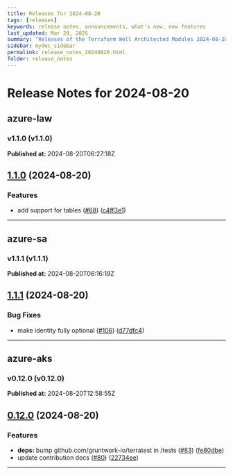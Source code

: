 ```yaml
---
title: Releases for 2024-08-20
tags: [releases]
keywords: release notes, announcements, what's new, new features
last_updated: Mar 20, 2025
summary: "Releases of the Terraform Well Architected Modules 2024-08-20"
sidebar: mydoc_sidebar
permalink: release_notes_20240820.html
folder: release_notes
---
```


# Release Notes for 2024-08-20

## azure-law
### v1.1.0 (v1.1.0)
**Published at:** 2024-08-20T06:27:18Z

## [1.1.0](https://github.com/CloudNationHQ/terraform-azure-law/compare/v1.0.0...v1.1.0) (2024-08-20)


### Features

* add support for tables ([#68](https://github.com/CloudNationHQ/terraform-azure-law/issues/68)) ([c4ff3e1](https://github.com/CloudNationHQ/terraform-azure-law/commit/c4ff3e1cc98bc53e043709d552492edd4a00ac77))

---

## azure-sa
### v1.1.1 (v1.1.1)
**Published at:** 2024-08-20T06:16:19Z

## [1.1.1](https://github.com/CloudNationHQ/terraform-azure-sa/compare/v1.1.0...v1.1.1) (2024-08-20)


### Bug Fixes

* make identity fully optional ([#106](https://github.com/CloudNationHQ/terraform-azure-sa/issues/106)) ([d77dfc4](https://github.com/CloudNationHQ/terraform-azure-sa/commit/d77dfc4f77c776213c7a6ed09622dba61e07745b))

---

## azure-aks
### v0.12.0 (v0.12.0)
**Published at:** 2024-08-20T12:58:55Z

## [0.12.0](https://github.com/CloudNationHQ/terraform-azure-aks/compare/v0.11.0...v0.12.0) (2024-08-20)


### Features

* **deps:** bump github.com/gruntwork-io/terratest in /tests ([#83](https://github.com/CloudNationHQ/terraform-azure-aks/issues/83)) ([fe80dbe](https://github.com/CloudNationHQ/terraform-azure-aks/commit/fe80dbe81c1051582c15299dfc62b74705831ec1))
* update contribution docs ([#80](https://github.com/CloudNationHQ/terraform-azure-aks/issues/80)) ([22734ee](https://github.com/CloudNationHQ/terraform-azure-aks/commit/22734ee710b1dcb7f985fb7fba031620c7b50247))

---


